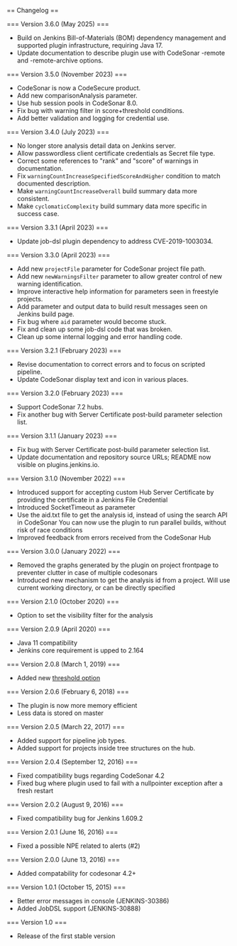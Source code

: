 == Changelog ==

=== Version 3.6.0 (May 2025) ===

* Build on Jenkins Bill-of-Materials (BOM) dependency management and supported plugin infrastructure, requiring Java 17.
* Update documentation to describe plugin use with CodeSonar -remote and -remote-archive options.

=== Version 3.5.0 (November 2023) ===

* CodeSonar is now a CodeSecure product.
* Add new comparisonAnalysis parameter.
* Use hub session pools in CodeSonar 8.0.
* Fix bug with warning filter in score+threshold conditions.
* Add better validation and logging for credential use.

=== Version 3.4.0 (July 2023) ===

* No longer store analysis detail data on Jenkins server.
* Allow passwordless client certificate credentials as Secret file type.
* Correct some references to "rank" and "score" of warnings in documentation.
* Fix `warningCountIncreaseSpecifiedScoreAndHigher` condition to match documented description.
* Make `warningCountIncreaseOverall` build summary data more consistent.
* Make `cyclomaticComplexity` build summary data more specific in success case.

=== Version 3.3.1 (April 2023) ===

* Update job-dsl plugin dependency to address CVE-2019-1003034.

=== Version 3.3.0 (April 2023) ===

* Add new `projectFile` parameter for CodeSonar project file path.
* Add new `newWarningsFilter` parameter to allow greater control of new warning identification.
* Improve interactive help information for parameters seen in freestyle projects.
* Add parameter and output data to build result messages seen on Jenkins build page.
* Fix bug where `aid` parameter would become stuck.
* Fix and clean up some job-dsl code that was broken.
* Clean up some internal logging and error handling code.

=== Version 3.2.1 (February 2023) ===

* Revise documentation to correct errors and to focus on scripted pipeline.
* Update CodeSonar display text and icon in various places.

=== Version 3.2.0 (February 2023) ===

* Support CodeSonar 7.2 hubs.
* Fix another bug with Server Certificate post-build parameter selection list.

=== Version 3.1.1 (January 2023) ===

* Fix bug with Server Certificate post-build parameter selection list.
* Update documentation and repository source URLs; README now visible on plugins.jenkins.io.

=== Version 3.1.0 (November 2022) ===

* Introduced support for accepting custom Hub Server Certificate by providing the certificate in a Jenkins File Credential
* Introduced SocketTimeout as parameter
* Use the aid.txt file to get the analysis id, instead of using the search API in CodeSonar
  You can now use the plugin to run parallel builds, without risk of race conditions
* Improved feedback from errors received from the CodeSonar Hub

=== Version 3.0.0 (January 2022) ===

* Removed the graphs generated by the plugin on project frontpage to preventer clutter in case of multiple codesonars
* Introduced new mechanism to get the analysis id from a project. Will use current working directory, or can be directly specified

=== Version 2.1.0 (October 2020) ===

* Option to set the visibility filter for the analysis

=== Version 2.0.9 (April 2020) === 

* Java 11 compatibility
* Jenkins core requirement is upped to 2.164

=== Version 2.0.8 (March 1, 2019) ===

* Added new [threshold option](https://github.com/Praqma/codesonar-plugin/issues/51)

=== Version 2.0.6 (February 6, 2018) ===

* The plugin is now more memory efficient
* Less data is stored on master 

=== Version 2.0.5 (March 22, 2017) ===

* Added support for pipeline job types.
* Added support for projects inside tree structures on the hub.

=== Version 2.0.4 (September 12, 2016) ===

* Fixed compatibility bugs regarding CodeSonar 4.2
* Fixed bug where plugin used to fail with a nullpointer exception after a fresh restart

=== Version 2.0.2 (August 9, 2016) ===

* Fixed compatibility bug for Jenkins 1.609.2

=== Version 2.0.1 (June 16, 2016) ===

* Fixed a possible NPE related to alerts (#2)

=== Version 2.0.0 (June 13, 2016) ===

* Added compatability for codesonar 4.2+

=== Version 1.0.1 (October 15, 2015) ===

* Better error messages in console (JENKINS-30386)
* Added JobDSL support (JENKINS-30888)

=== Version 1.0 ===

* Release of the first stable version
